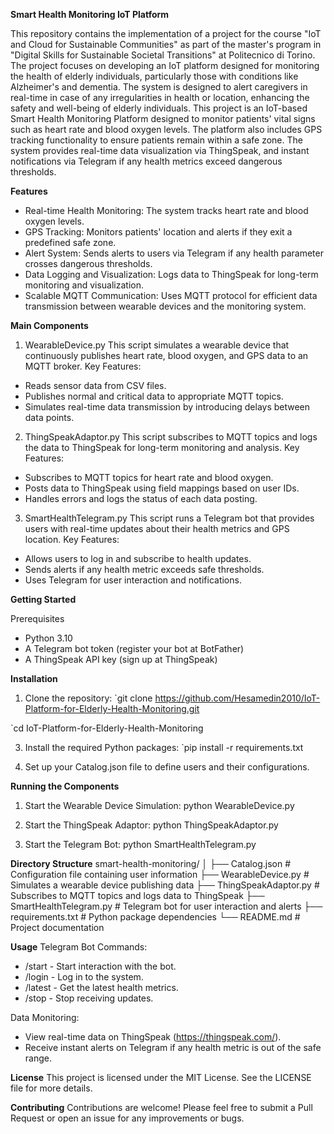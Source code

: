 **Smart Health Monitoring IoT Platform**

This repository contains the implementation of a project for the course "IoT and Cloud for Sustainable Communities" as part of the master's program 
in "Digital Skills for Sustainable Societal Transitions" at Politecnico di Torino. The project focuses on developing an IoT platform designed for 
monitoring the health of elderly individuals, particularly those with conditions like Alzheimer's and dementia. The system is designed to alert 
caregivers in real-time in case of any irregularities in health or location, enhancing the safety and well-being of elderly individuals.
This project is an IoT-based Smart Health Monitoring Platform designed to monitor patients' vital signs such as heart rate and blood oxygen levels. 
The platform also includes GPS tracking functionality to ensure patients remain within a safe zone. The system provides real-time data visualization 
via ThingSpeak, and instant notifications via Telegram if any health metrics exceed dangerous thresholds.

**Features**
- Real-time Health Monitoring: The system tracks heart rate and blood oxygen levels.
- GPS Tracking: Monitors patients' location and alerts if they exit a predefined safe zone.
- Alert System: Sends alerts to users via Telegram if any health parameter crosses dangerous thresholds.
- Data Logging and Visualization: Logs data to ThingSpeak for long-term monitoring and visualization.
- Scalable MQTT Communication: Uses MQTT protocol for efficient data transmission between wearable devices and the monitoring system.

**Main Components**
1. WearableDevice.py
This script simulates a wearable device that continuously publishes heart rate, blood oxygen, and GPS data to an MQTT broker.
Key Features:
- Reads sensor data from CSV files.
- Publishes normal and critical data to appropriate MQTT topics.
- Simulates real-time data transmission by introducing delays between data points.

2. ThingSpeakAdaptor.py
This script subscribes to MQTT topics and logs the data to ThingSpeak for long-term monitoring and analysis.
Key Features:
- Subscribes to MQTT topics for heart rate and blood oxygen.
- Posts data to ThingSpeak using field mappings based on user IDs.
- Handles errors and logs the status of each data posting.

3. SmartHealthTelegram.py
This script runs a Telegram bot that provides users with real-time updates about their health metrics and GPS location.
Key Features:
- Allows users to log in and subscribe to health updates.
- Sends alerts if any health metric exceeds safe thresholds.
- Uses Telegram for user interaction and notifications.

**Getting Started**

Prerequisites
- Python 3.10
- A Telegram bot token (register your bot at BotFather)
- A ThingSpeak API key (sign up at ThingSpeak)

**Installation**
1. Clone the repository:
`git clone https://github.com/Hesamedin2010/IoT-Platform-for-Elderly-Health-Monitoring.git

`cd IoT-Platform-for-Elderly-Health-Monitoring

3. Install the required Python packages:
`pip install -r requirements.txt

4. Set up your Catalog.json file to define users and their configurations.

**Running the Components**
1. Start the Wearable Device Simulation:
python WearableDevice.py

2. Start the ThingSpeak Adaptor:
python ThingSpeakAdaptor.py

3. Start the Telegram Bot:
python SmartHealthTelegram.py

**Directory Structure**
smart-health-monitoring/
│
├── Catalog.json                # Configuration file containing user information
├── WearableDevice.py           # Simulates a wearable device publishing data
├── ThingSpeakAdaptor.py        # Subscribes to MQTT topics and logs data to ThingSpeak
├── SmartHealthTelegram.py      # Telegram bot for user interaction and alerts
├── requirements.txt            # Python package dependencies
└── README.md                   # Project documentation

**Usage**
Telegram Bot Commands:
- /start - Start interaction with the bot.
- /login - Log in to the system.
- /latest - Get the latest health metrics.
- /stop - Stop receiving updates.

Data Monitoring:
- View real-time data on ThingSpeak (https://thingspeak.com/).
- Receive instant alerts on Telegram if any health metric is out of the safe range.

**License**
This project is licensed under the MIT License. See the LICENSE file for more details.

**Contributing**
Contributions are welcome! Please feel free to submit a Pull Request or open an issue for any improvements or bugs.
